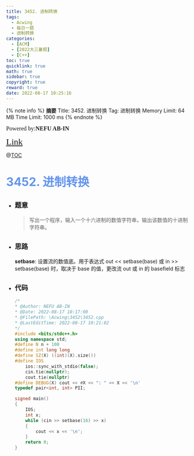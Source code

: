 ```yaml
---
title: 3452. 进制转换
tags:
  - Acwing
  - 每日一题
  - 进制转换
categories:
  - [ACM] 
  - [2022大三暑假] 
  - [C++]
toc: true
quicklink: true
math: true
sidebar: true
copyright: true
reward: true
date: 2022-08-17 10:25:16
---
```



{% note info %}
**摘要**
Title: 3452. 进制转换
Tag: 进制转换
Memory Limit: 64 MB
Time Limit: 1000 ms
{% endnote %}
<!-- more -->

<font size=3 face=楷体>Powered by:**NEFU AB-IN**</font>

<font color=#FFA500 size=5 face=楷体>[Link](https://www.acwing.com/problem/content/description/3455/)</font>

@[TOC](文章目录)

# <font color=#6495ED size=6>3452. 进制转换</font>

* ## <font size=4 face=粗体>题意</font>

  >写出一个程序，输入一个十六进制的数值字符串，输出该数值的十进制字符串。


* ## <font size=4 face=粗体>思路</font>

  **setbase**: 设置流的数值底。用于表达式 out << setbase(base) 或 in >> setbase(base) 时，取决于 base 的值，更改流 out 或 in 的 basefield 标志

* ## <font size=4 face=粗体>代码</font>

  ```cpp
  /*
  * @Author: NEFU AB-IN
  * @Date: 2022-08-17 10:17:00
  * @FilePath: \Acwing\3452\3452.cpp
  * @LastEditTime: 2022-08-17 10:21:02
  */
  #include <bits/stdc++.h>
  using namespace std;
  #define N n + 100
  #define int long long
  #define SZ(X) ((int)(X).size())
  #define IOS                                                                                                            \
      ios::sync_with_stdio(false);                                                                                       \
      cin.tie(nullptr);                                                                                                  \
      cout.tie(nullptr)
  #define DEBUG(X) cout << #X << ": " << X << '\n'
  typedef pair<int, int> PII;

  signed main()
  {
      IOS;
      int x;
      while (cin >> setbase(16) >> x)
      {
          cout << x << '\n';
      }
      return 0;
  }
  ```
